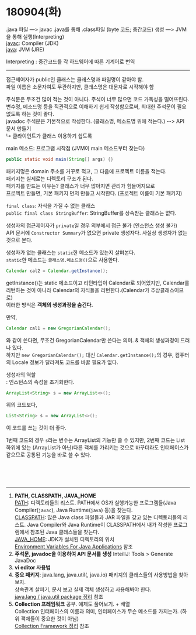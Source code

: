 # 180904(화)

.java 파일 —> javac .java를 통해 .class파일 (byte 코드; 중간코드) 생성 —> JVM을 통해 실행(Interpreting)  
<u>javac</u>: Compiler (JDK)  
<u>java</u>: JVM (JRE)

Interpreting : 중간코드를 각 하드웨어에 따른 기계어로 번역

---

접근제어자가 public인 클래스는 클래스명과 파일명이 같아야 함.  
파일 이름은 소문자여도 무관하지만, 클래스명은 대문자로 시작해야 함

주석문은 무조건 많이 적는 것이 아니다. 주석이 너무 많으면 코드 가독성을 떨어뜨린다. 변수명, 메소드명 등을 직관적으로 이해하기 쉽게 작성함으로써, 최대한 주석문이 필요없도록 하는 것이 좋다.  
javadoc 주석문은 기본적으로 작성한다. (클래스명, 메소드명 위에 적는다.) --> API 문서 만들기  
↳ 클라이언트가 클래스 이용하기 쉽도록

main 메소드: 프로그램 시작점 (JVM이 main 메소드부터 찾는다)  

```java
public static void main(String[] args) {}
```



패키지명은 domain 주소를 거꾸로 적고, 그 다음에 프로젝트 이름을 적는다.  
패키지는 실제로는 디렉토리 구조가 된다.  
패키지를 만드는 이유는? 클래스가 너무 많아지면 관리가 힘들어지므로  
프로젝트 만들면, 기본 패키지 먼저 만들고 시작한다. (프로젝트 이름이 기본 패키지)

`final class`: 자식을 가질 수 없는 클래스  
`public final class StringBuffer`: StringBuffer를 상속받는 클래스는 없다.

생성자의 접근제어자가 `private`일 경우 외부에서 접근 불가 (인스턴스 생성 불가)  
API 문서에 `Constructor Summary`가 없으면 private 생성자다. 사실상 생성자가 없는 것으로 본다.

생성자가 없는 클래스는 `static`한 메소드가 있는지 살펴본다.  
`static`한 메소드는 `클래스명.메소드명()`으로 사용한다.



```java
Calendar cal2 = Calendar.getInstance();
```

getInstance()는 static 메소드이고 리턴타입이 Calendar로 되어있지만, Calendar를 리턴하는 것이 아니라 Calendar의 자식들을 리턴한다.(Calendar가 추상클래스이므로)  
이러한 방식은 **객체의 생성과정을 숨긴다.**

만약,  

```java
Calendar cal1 = new GregorianCalendar();
```

와 같이 쓴다면, 무조건 GregorianCalendar만 쓴다는 의미. & 객체의 생성과정이 드러나 있다.  
하지만 `new GregorianCalendar();` 대신 `Calendar.getInstance();`의 경우, 컴퓨터의 Locale 정보가 달라져도 코드를 바꿀 필요가 없다.



생성자의 역할  
: 인스턴스의 속성을 초기화한다.



```java
ArrayList<String> s = new ArrayList<>();
```

위의 코드보다,

```java
List<String> s = new ArrayList<>();
```

이 코드를 쓰는 것이 더 좋다. 

1번째 코드의 경우 `s`라는 변수는 ArrayList의 기능만 쓸 수 있지만, 2번째 코드는 List 하위에 있는 (ArrayList가 아닌)다른 객체를 가리키는 것으로 바꾸더라도 인터페이스가 같으므로 공통된 기능을 바로 쓸 수 있다.



<br/><br/><br/>

---

1. **PATH, CLASSPATH, JAVA_HOME**  
   <u>PATH</u>: 디렉토리들의 리스트. PATH에서 OS가 실행가능한 프로그램들(Java Compiler(`javac`), Java Runtime(`java`) 등)을 찾는다.  
   <u>CLASSPATH</u>: 많은 Java class 파일들과 JAR 파일을 갖고 있는 디렉토리들의 리스트. Java Compiler와 Java Runtime이 CLASSPATH에서 내가 작성한 프로그램에서 참조된 Java 클래스들을 찾는다.  
   <u>JAVA_HOME</u>: JDK가 설치된 디렉토리의 위치  
   [Environment Variables For Java Applications](http://www.ntu.edu.sg/home/ehchua/programming/howto/environment_variables.html) 참조
2. **주석문, javadoc을 이용하여 API 문서를 생성**
   InteillJ: Tools > Generate JavaDoc
3. **vi editor 사용법**
4. **중요 패키지**: java.lang, java.util(, java.io) 패키지의 클래스들의 사용방법을 찾아보자.  
   상속관계 살피기, 문서 보고 실제 객체 생성하고 사용해봐야 한다.  
   [java.lang / java.util package 정리](https://github.com/gyumin-kim/jwpm-2/blob/master/etc/java.lang_java.util_package.md) 참조
5. **Collection 프레임워크** 공부. 예제도 풀어보기. + 배열  
   Collection 인터페이스의 이름과 의미, 인터페이스가 무슨 메소드를 가지는가. (하위 객체들이 중요한 것이 아님)  
   [Collection Framework 정리](https://github.com/gyumin-kim/JWPM-2/blob/master/etc/CollectionFramework.md) 참조
